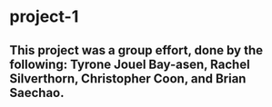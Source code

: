 # project-1

## This project was a group effort, done by the following: Tyrone Jouel Bay-asen, Rachel Silverthorn, Christopher Coon, and Brian Saechao.